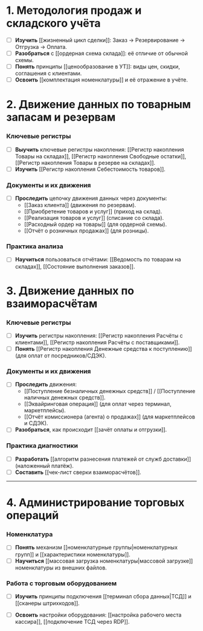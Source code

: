 # 1. Методология продаж и складского учёта

- [ ] **Изучить** [[жизненный цикл сделки]]: Заказ -> Резервирование -> Отгрузка -> Оплата.
- [ ] **Разобраться** с [[ордерная схема склада]]: её отличие от обычной схемы.
- [ ] **Понять** принципы [[ценообразование в УТ]]: виды цен, скидки, соглашения с клиентами.
- [ ] **Освоить** [[комплектация номенклатуры]] и её отражение в учёте.
# 2. Движение данных по товарным запасам и резервам
### **Ключевые регистры**
- [ ] **Выучить** ключевые регистры накопления: [[Регистр накопления Товары на складах]], [[Регистр накопления Свободные остатки]], [[Регистр накопления Товары в резерве на складах]].
- [ ] **Изучить** [[Регистр накопления Себестоимость товаров]].

### **Документы и их движения**
- [ ] **Проследить** цепочку движения данных через документы:
    - [[Заказ клиента]] (движения по резервам).
    - [[Приобретение товаров и услуг]] (приход на склад).
    - [[Реализация товаров и услуг]] (списание со склада).
    - [[Расходный ордер на товары]] (для ордерной схемы).
    - [[Отчёт о розничных продажах]] (для розницы).

### **Практика анализа**
- [ ] **Научиться** пользоваться отчётами: [[Ведомость по товарам на складах]], [[Состояние выполнения заказов]].

# 3. Движение данных по взаиморасчётам

### **Ключевые регистры**
- [ ] **Изучить** регистры накопления: [[Регистр накопления Расчёты с клиентами]], [[Регистр накопления Расчёты с поставщиками]].
- [ ] **Понять** [[Регистр накопления Денежные средства к поступлению]] (для оплат от посредников/СДЭК).

### **Документы и их движения**
- [ ] **Проследить** движения:
    - [[Поступление безналичных денежных средств]] / [[Поступление наличных денежных средств]].
    - [[Эквайринговая операция]] (для оплат через терминал, маркетплейсы).
    - [[Отчёт комиссионера (агента) о продажах]] (для маркетплейсов и СДЭК).
- [ ] **Разобраться**, как происходит [[зачёт оплаты и отгрузки]].

### **Практика диагностики**
- [ ] **Разработать** [[алгоритм разнесения платежей от служб доставки]] (наложенный платёж).
- [ ] **Составить** [[чек-лист сверки взаиморасчётов]].

---

# 4. Администрирование торговых операций

### **Номенклатура**
- [ ] **Понять** механизм [[номенклатурные группы|номенклатурных групп]] и [[характеристики номенклатуры]].
- [ ] **Научиться** [[массовая загрузка номенклатуры|массовой загрузке]] номенклатуры из внешних файлов.

### **Работа с торговым оборудованием**
- [ ] **Изучить** принципы подключения [[терминал сбора данных|ТСД]] и [[сканеры штрихкодов]].
- [ ] **Освоить** настройки оборудования: [[настройка рабочего места кассира]], [[подключение ТСД через RDP]].

